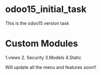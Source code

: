 # odoo15_initial_task
This is the odoo15 version task 

# Custom Modules
1.views
2. Security
3.Models
4.Static

Will update all the menu and features soon!!
